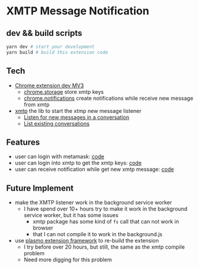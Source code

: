 # XMTP Message Notification

## dev && build scripts

```bash
yarn dev # start your development
yarn build # build this extension code
```

## Tech

* [Chrome extension dev MV3](https://developer.chrome.com/docs/extensions/mv3/intro/)
  * [chrome.storage](https://developer.chrome.com/docs/extensions/reference/storage/) store xmtp keys
  * [chrome.notifications](https://developer.chrome.com/docs/extensions/reference/notifications/) create notifications while receive new message from xmtp
* [xmtp](https://github.com/xmtp/xmtp-js) the lib to start the xtmp new message listener
  * [Listen for new messages in a conversation](https://github.com/xmtp/xmtp-js#listen-for-new-messages-in-a-conversation)
  * [List existing conversations](https://github.com/xmtp/xmtp-js#list-existing-conversations)
  
## Features

* user can login with metamask: [code](https://github.com/NftTopBest/eth-global-XMTP-LIT-img-gating-chat/blob/main/xmtp-notification-chrome-extension/src/context/WalletProvider.js#L144)
* user can login into xmtp to get the xmtp keys: [code](https://github.com/NftTopBest/eth-global-XMTP-LIT-img-gating-chat/blob/main/xmtp-notification-chrome-extension/src/context/WalletProvider.js#L109)
* user can receive notification while get new xmtp message: [code](https://github.com/NftTopBest/eth-global-XMTP-LIT-img-gating-chat/blob/main/xmtp-notification-chrome-extension/src/context/WalletProvider.js#L83)

## Future Implement

* make the XMTP listener work in the background service worker
  * I have spend over 10+ hours try to make it work in the background service worker, but it has some issues
    * xmtp package has some kind of `fs` call that can not work in browser
    * that I can not compile it to work in the background.js
* use [plasmo extension framework](https://www.plasmo.com/) to re-build the extension
  * I try before over 20 hours, but still, the same as the xmtp compile problem
  * Need more digging for this problem
